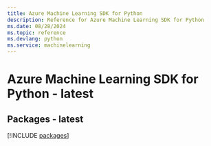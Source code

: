 ```yaml
---
title: Azure Machine Learning SDK for Python
description: Reference for Azure Machine Learning SDK for Python
ms.date: 08/28/2024
ms.topic: reference
ms.devlang: python
ms.service: machinelearning
---
```

# Azure Machine Learning SDK for Python - latest
## Packages - latest
[!INCLUDE [packages](machine-learning-index.md)]